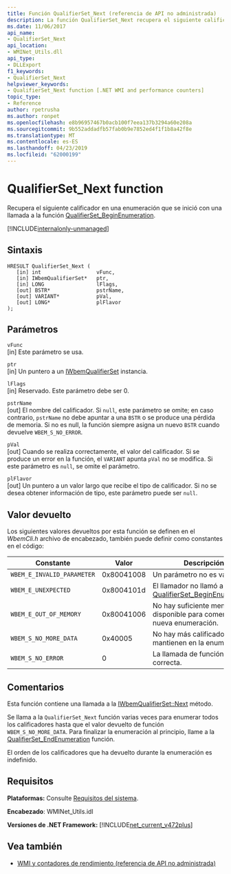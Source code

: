 ```yaml
---
title: Función QualifierSet_Next (referencia de API no administrada)
description: La función QualifierSet_Next recupera el siguiente calificador en una enumeración.
ms.date: 11/06/2017
api_name:
- QualifierSet_Next
api_location:
- WMINet_Utils.dll
api_type:
- DLLExport
f1_keywords:
- QualifierSet_Next
helpviewer_keywords:
- QualifierSet_Next function [.NET WMI and performance counters]
topic_type:
- Reference
author: rpetrusha
ms.author: ronpet
ms.openlocfilehash: e8b96957467b0acb100f7eea137b3294a60e208a
ms.sourcegitcommit: 9b552addadfb57fab0b9e7852ed4f1f1b8a42f8e
ms.translationtype: MT
ms.contentlocale: es-ES
ms.lasthandoff: 04/23/2019
ms.locfileid: "62000199"
---
```

# <a name="qualifiersetnext-function"></a>QualifierSet_Next function
Recupera el siguiente calificador en una enumeración que se inició con una llamada a la función [QualifierSet_BeginEnumeration](qualifierset-beginenumeration.md).   

[!INCLUDE[internalonly-unmanaged](../../../../includes/internalonly-unmanaged.md)]
  
## <a name="syntax"></a>Sintaxis  
  
```  
HRESULT QualifierSet_Next (
   [in] int                  vFunc, 
   [in] IWbemQualifierSet*   ptr, 
   [in] LONG                 lFlags,
   [out] BSTR*               pstrName,        
   [out] VARIANT*            pVal,
   [out] LONG*               plFlavor                 
); 
```  

## <a name="parameters"></a>Parámetros

`vFunc`   
[in] Este parámetro se usa.

`ptr`   
[in] Un puntero a un [IWbemQualifierSet](/windows/desktop/api/wbemcli/nn-wbemcli-iwbemqualifierset) instancia.

`lFlags`   
[in] Reservado. Este parámetro debe ser 0.

`pstrName`   
[out] El nombre del calificador. Si `null`, este parámetro se omite; en caso contrario, `pstrName` no debe apuntar a una `BSTR` o se produce una pérdida de memoria. Si no es null, la función siempre asigna un nuevo `BSTR` cuando devuelve `WBEM_S_NO_ERROR`.

`pVal`   
[out] Cuando se realiza correctamente, el valor del calificador. Si se produce un error en la función, el `VARIANT` apunta `pVal` no se modifica. Si este parámetro es `null`, se omite el parámetro.

`plFlavor`   
[out] Un puntero a un valor largo que recibe el tipo de calificador. Si no se desea obtener información de tipo, este parámetro puede ser `null`. 

## <a name="return-value"></a>Valor devuelto

Los siguientes valores devueltos por esta función se definen en el *WbemCli.h* archivo de encabezado, también puede definir como constantes en el código:

|Constante  |Valor  |Descripción  |
|---------|---------|---------|
|`WBEM_E_INVALID_PARAMETER` | 0x80041008 | Un parámetro no es válido. |
|`WBEM_E_UNEXPECTED` | 0x8004101d | El llamador no llamó a [QualifierSet_BeginEnumeration](qualifierset-beginenumeration.md). |
|`WBEM_E_OUT_OF_MEMORY` | 0x80041006 | No hay suficiente memoria disponible para comenzar una nueva enumeración. |
| `WBEM_S_NO_MORE_DATA` | 0x40005 | No hay más calificadores se mantienen en la enumeración. |
|`WBEM_S_NO_ERROR` | 0 | La llamada de función fue correcta.  |
  
## <a name="remarks"></a>Comentarios

Esta función contiene una llamada a la [IWbemQualifierSet::Next](/windows/desktop/api/wbemcli/nf-wbemcli-iwbemqualifierset-next) método.

Se llama a la `QualifierSet_Next` función varias veces para enumerar todos los calificadores hasta que el valor devuelto de función `WBEM_S_NO_MORE_DATA`. Para finalizar la enumeración al principio, llame a la [QualifierSet_EndEnumeration](qualifierset-endenumeration.md) función.

El orden de los calificadores que ha devuelto durante la enumeración es indefinido.

## <a name="requirements"></a>Requisitos  
 **Plataformas:** Consulte [Requisitos del sistema](../../../../docs/framework/get-started/system-requirements.md).  
  
 **Encabezado**: WMINet_Utils.idl  
  
 **Versiones de .NET Framework:** [!INCLUDE[net_current_v472plus](../../../../includes/net-current-v472plus.md)]  
  
## <a name="see-also"></a>Vea también

- [WMI y contadores de rendimiento (referencia de API no administrada)](index.md)
